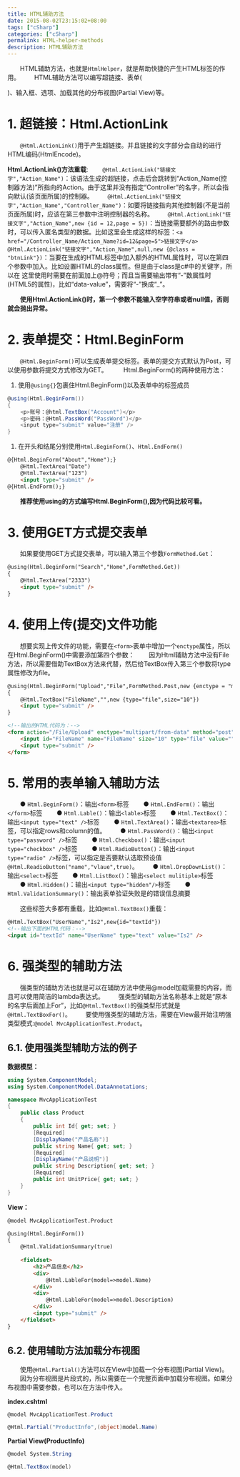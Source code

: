 ```yaml
---
title: HTML辅助方法
date: 2015-08-02T23:15:02+08:00
tags: ["cSharp"]
categories: ["cSharp"]
permalink: HTML-helper-methods
description: HTML辅助方法
---
```

　　HTML辅助方法，也就是`HtmlHelper`，就是帮助快捷的产生HTML标签的作用。
　　HTML辅助方法可以编写超链接、表单(<form>)、输入框、选项、加载其他的分布视图(Partial View)等。

# 1. 超链接：Html.ActionLink
　　`@Html.ActionLink()`用于产生超链接。并且链接的文字部分会自动的进行HTML编码(HtmlEncode)。
<!--more-->
**Html.ActionLink()方法重载**:
　　`@Html.ActionLink("链接文字","Action_Name")`：该语法生成的超链接，点击后会跳转到“Action_Name(控制器方法)”所指向的Action。由于这里并没有指定“Controller”的名字，所以会指向默认(该页面所属)的控制器。
　　`@Html.ActionLink("链接文字","Action_Name","Controller_Name")`：如要将链接指向其他控制器(不是当前页面所属)时，应该在第三参数中注明控制器的名称。
　　`@Html.ActionLink("链接文字","Action_Name",new {id = 12,page = 5})`：当链接需要额外的路由参数时，可以传入匿名类型的数据。比如这里会生成这样的标签：`<a href="/Controller_Name/Action_Name?id=12&page=5">链接文字</a>`
　　`@Html.ActionLink("链接文字","Action_Name",null,new {@class = "btnLink"})`：当要在生成的HTML标签中加入额外的HTML属性时，可以在第四个参数中加入。比如设置HTML的class属性。但是由于class是c#中的关键字，所以在 这里使用时需要在前面加上@符号；而且当需要输出带有“-”数属性时(HTML5的属性)，比如“data-value”，需要将“-”换成“_”。

　　**使用Html.ActionLink()时，第一个参数不能输入空字符串或者null值，否则就会抛出异常。**

# 2. 表单提交：Html.BeginForm
　　`@Html.BeginForm()`可以生成表单提交标签。表单的提交方式默认为Post，可以使用参数将提交方式修改为GET。
　　
Html.BeginForm()的两种使用方法：
1. 使用`@using{}`包裹住Html.BeginForm()以及表单中的标签成员

```csharp
@using(Html.BeginForm())
{
    <p>账号：@html.TextBox("Account")</p>
    <p>密码：@Html.PassWord("PassWord")</p>
    <input type="submit" value="注册" />
}
```

1. 在开头和结尾分别使用`Html.BeginForm()`、`Html.EndForm()`

```html
@{Html.BeginForm("About","Home");}
    @Html.TextArea("Date")
    @Html.TextArea("123")
    <input type="submit" />
@{Html.EndForm();}
```

　　**推荐使用using的方式编写Html.BeginForm(),因为代码比较可看。**

# 3. 使用GET方式提交表单
　　如果要使用GET方式提交表单，可以输入第三个参数`FormMethod.Get`：

```html
@using(Html.BeginForm("Search","Home",FormMethod.Get))
{
    @Html.TextArea("2333")
    <input type="submit" />
}
```

# 4. 使用上传(提交)文件功能
　　想要实现上传文件的功能，需要在`<form>`表单中增加一个`enctype`属性，所以在Html.BeginForm()中需要添加第四个参数：
　　因为Html辅助方法中没有File方法，所以需要借助TextBox方法来代替，然后给TextBox传入第三个参数将type属性修改为file。

```html
@using(Html.BeginForm("Upload","File",FormMethod.Post,new {enctype = "multipart/from-data"}))
{
    @Html.TextBox("FileName","",new {type="file",size="10"})
    <input type="submit" />
}

<!--输出的HTML代码为：-->
<form action="/File/Upload" enctype="multipart/from-data" method="post">
    <input id="FileName" name="FileName" size="10" type="file" value="" />
    <input type="submit" />
</form>
```

# 5. 常用的表单输入辅助方法
　　● `Html.BeginForm()`：输出`<form>`标签
　　● `Html.EndForm()`：输出`</form>`标签
　　● `Html.Lable()`：输出`<lable>`标签
　　● `Html.TextBox()`：输出`<input type="text" />`标签
　　● `Html.TextArea()`：输出`<textarea>`标签，可以指定rows和column的值。
　　● `Html.PassWord()`：输出`<input type="password" />`标签
　　● `Html.Checkbox()`：输出`<input type="checkbox" />`标签
　　● `Html.RadioButton()`：输出`<input type="radio" />`标签，可以指定是否要默认选取预设值`@Html.ReadioButton("name","vlaue",true)`。
　　● `Html.DropDownList()`：输出`<select>`标签
　　● `Html.ListBox()`：输出`<select mulitiple>`标签
　　● `Html.Hidden()`：输出`<input type="hidden"/>`标签
　　● `Html.ValidationSummary()`：输出表单验证失败是的错误信息摘要

　　这些标签大多都有重载，比如`@Html.TextBox()`重载：

```html
@Html.TextBox("UserName","Is2",new{id="textId"})
<!--输出下面的HTML代码：-->
<input id="textId" name="UserName" type="text" value="Is2" />
```

# 6. 强类型的辅助方法
　　强类型的辅助方法也就是可以在辅助方法中使用@model加载需要的内容，而且可以使用简洁的lambda表达式。
　　强类型的辅助方法名称基本上就是“原本的名字后面加上For”，比如`@Html.TextBox()`的强类型形式就是`@Html.TextBoxFor()`。
　　要使用强类型的辅助方法，需要在View最开始注明强类型模式:`@model MvcApplicationTest.Product`。

## 6.1. 使用强类型辅助方法的例子
**数据模型：**

```csharp
using System.ComponentModel;
using System.ComponentModel.DataAnnotations;

namespace MvcApplicationTest
{
    public class Product
    {
        public int Id{ get; set; }
        [Required]
        [DisplayName("产品名称")]
        public string Name{ get; set; }
        [Required]
        [DisplayName("产品说明")]
        public string Description{ get; set; }
        [Required]
        public int UnitPrice{ get; set; }
    }
}
```

**View：**

```html
@model MvcApplicationTest.Product

@using(Html.BeginForm())
{
    @Html.ValidationSummary(true)
    
    <fieldset>
        <h2>产品信息</h2>
        <div>
            @Html.LableFor(model=>model.Name)
        </div>
        <div>
            @Html.LableFor(model=>model.Description)
        </div>
        <input type="submit" />
    </fieldset>
}
```

## 6.2. 使用辅助方法加载分布视图
　　使用`@Html.Partial()`方法可以在View中加载一个分布视图(Partial View)。
　　因为分布视图是片段式的，所以需要在一个完整页面中加载分布视图。如果分布视图中需要参数，也可以在方法中传入。

**index.cshtml**

```csharp
@model MvcApplicationTest.Product

@Html.Partial("ProductInfo",(object)model.Name)
```

**Partial View(ProductInfo)**

```csharp
@model System.String

@Html.TextBox(model)
```
